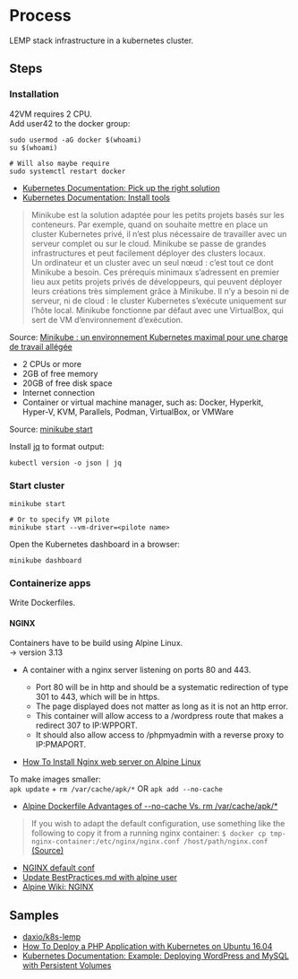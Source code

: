 # Process

LEMP stack infrastructure in a kubernetes cluster.

## Steps

### Installation

42VM requires 2 CPU.  
Add user42 to the docker group:

```console
sudo usermod -aG docker $(whoami)
su $(whoami)

# Will also maybe require
sudo systemctl restart docker
```

- [Kubernetes Documentation: Pick up the right solution](https://kubernetes.io/fr/docs/setup/pick-right-solution/)
- [Kubernetes Documentation: Install tools](https://kubernetes.io/docs/tasks/tools/)

> Minikube est la solution adaptée pour les petits projets basés sur les conteneurs. Par exemple, quand on souhaite mettre en place un cluster Kubernetes privé, il n’est plus nécessaire de travailler avec un serveur complet ou sur le cloud. Minikube se passe de grandes infrastructures et peut facilement déployer des clusters locaux.  
Un ordinateur et un cluster avec un seul nœud : c’est tout ce dont Minikube a besoin. Ces prérequis minimaux s’adressent en premier lieu aux petits projets privés de développeurs, qui peuvent déployer leurs créations très simplement grâce à Minikube. Il n’y a besoin ni de serveur, ni de cloud : le cluster Kubernetes s’exécute uniquement sur l’hôte local. Minikube fonctionne par défaut avec une VirtualBox, qui sert de VM d’environnement d’exécution.

Source: [Minikube : un environnement Kubernetes maximal pour une charge de travail allégée](https://www.ionos.fr/digitalguide/serveur/outils/minikube-de-kubernetes/)

- 2 CPUs or more
- 2GB of free memory
- 20GB of free disk space
- Internet connection
- Container or virtual machine manager, such as: Docker, Hyperkit, Hyper-V, KVM, Parallels, Podman, VirtualBox, or VMWare

Source: [minikube start](https://minikube.sigs.k8s.io/docs/start/)

Install [jq](https://stedolan.github.io/jq/) to format output:

```console
kubectl version -o json | jq
```

### Start cluster

```console
minikube start

# Or to specify VM pilote
minikube start --vm-driver=<pilote name>
```

Open the Kubernetes dashboard in a browser:

```console
minikube dashboard
```

### Containerize apps

Write Dockerfiles.

#### NGINX

Containers have to be build using Alpine Linux.  
-> version 3.13

- A container with a nginx server listening on ports 80 and 443.
  - Port 80 will be in http and should be a systematic redirection of type 301 to 443, which will be in https.
  - The page displayed does not matter as long as it is not an http error.
  - This container will allow access to a /wordpress route that makes a redirect 307 to IP:WPPORT.
  - It should also allow access to /phpmyadmin with a reverse proxy to IP:PMAPORT.

- [How To Install Nginx web server on Alpine Linux](https://www.cyberciti.biz/faq/how-to-install-nginx-web-server-on-alpine-linux/)

To make images smaller:  
`apk update` + `rm /var/cache/apk/*` OR `apk add --no-cache`

- [Alpine Dockerfile Advantages of --no-cache Vs. rm /var/cache/apk/*](https://stackoverflow.com/questions/49118579/alpine-dockerfile-advantages-of-no-cache-vs-rm-var-cache-apk/49119046)

> If you wish to adapt the default configuration, use something like the following to copy it from a running nginx container:  `$ docker cp tmp-nginx-container:/etc/nginx/nginx.conf /host/path/nginx.conf`  [(Source)](https://hub.docker.com/_/nginx)

- [NGINX default conf](https://tutoriel-nginx.readthedocs.io/fr/latest/Basic_Config.html)
- [Update BestPractices.md with alpine user](https://github.com/nodejs/docker-node/pull/299)
- [Alpine Wiki: NGINX](https://wiki.alpinelinux.org/wiki/Nginx)

## Samples

- [daxio/k8s-lemp](https://github.com/daxio/k8s-lemp)
- [How To Deploy a PHP Application with Kubernetes on Ubuntu 16.04](https://www.digitalocean.com/community/tutorials/how-to-deploy-a-php-application-with-kubernetes-on-ubuntu-16-04)
- [Kubernetes Documentation: Example: Deploying WordPress and MySQL with Persistent Volumes](https://kubernetes.io/docs/tutorials/stateful-application/mysql-wordpress-persistent-volume/)
